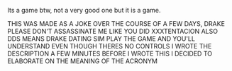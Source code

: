 Its a game btw, not a very good one but it is a game.


THIS WAS MADE AS A JOKE OVER THE COURSE OF A FEW DAYS, DRAKE PLEASE DON'T ASSASSINATE ME LIKE YOU DID XXXTENTACION
ALSO DDS MEANS DRAKE DATING SIM PLAY THE GAME AND YOU'LL UNDERSTAND EVEN THOUGH THERES NO CONTROLS
I WROTE THE DESCRIPTION A FEW MINUTES BEFORE I WROTE THIS I DECIDED TO ELABORATE ON THE MEANING OF THE ACRONYM
